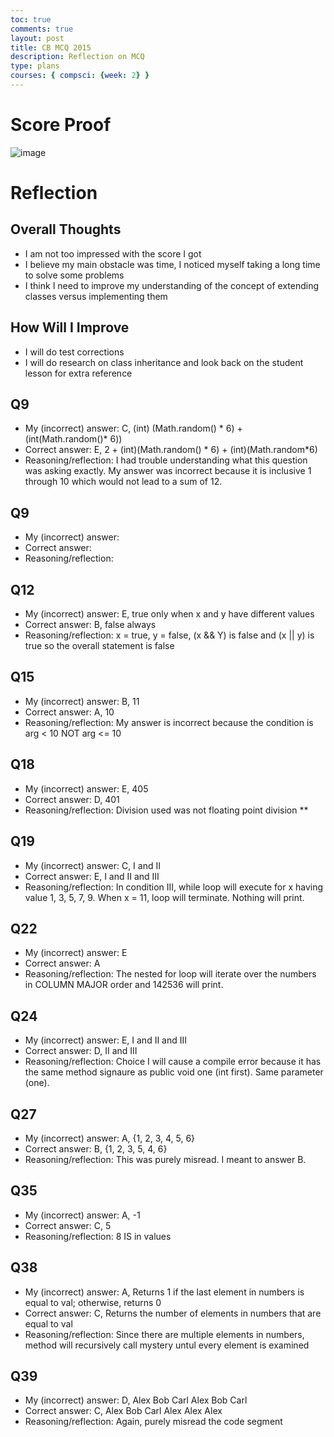 ```yaml
---
toc: true
comments: true
layout: post
title: CB MCQ 2015
description: Reflection on MCQ
type: plans
courses: { compsci: {week: 2} }
---
```

# Score Proof 
![image](https://github.com/nighthawkcoders/teacher_portfolio/assets/111611921/09480ff4-428c-47ae-be9a-151ec77d34fe)

# Reflection 

## Overall Thoughts 
- I am not too impressed with the score I got
- I believe my main obstacle was time, I noticed myself taking a long time to solve some problems 
- I think I need to improve my understanding of the concept of extending classes versus implementing them

## How Will I Improve
- I will do test corrections 
- I will do research on class inheritance and look back on the student lesson for extra reference 

## Q9 
- My (incorrect) answer: C, (int) (Math.random() * 6) + (int(Math.random()* 6))
- Correct answer: E, 2 + (int)(Math.random() * 6) + (int)(Math.random*6)
- Reasoning/reflection: I had trouble understanding what this question was asking exactly. My answer was incorrect because it is inclusive 1 through 10 which would not lead to a sum of 12. 

## Q9 
- My (incorrect) answer: 
- Correct answer: 
- Reasoning/reflection: 

## Q12 
- My (incorrect) answer: E, true only when x and y have different values
- Correct answer: B, false always
- Reasoning/reflection: x = true, y = false, (x && Y) is false and (x || y) is true so the overall statement is false

## Q15 
- My (incorrect) answer: B, 11
- Correct answer: A, 10
- Reasoning/reflection: My answer is incorrect because the condition is arg < 10  NOT arg <= 10

## Q18 
- My (incorrect) answer: E, 405
- Correct answer: D, 401
- Reasoning/reflection: Division used was not floating point division **

## Q19
- My (incorrect) answer: C, I and II 
- Correct answer: E, I and II and III
- Reasoning/reflection: In condition III, while loop will execute for x having value 1, 3, 5, 7, 9. When x = 11, loop will terminate. Nothing will print.

## Q22 
- My (incorrect) answer: E
- Correct answer: A
- Reasoning/reflection: The nested for loop will iterate over the numbers in COLUMN MAJOR order and 142536 will print. 

## Q24 
- My (incorrect) answer: E, I and II and III 
- Correct answer: D, II and III
- Reasoning/reflection: Choice I will cause a compile error because it has the same method signaure as public void one (int first). Same parameter (one). 

## Q27 
- My (incorrect) answer: A, {1, 2, 3, 4, 5, 6}
- Correct answer: B, {1, 2, 3, 5, 4, 6}
- Reasoning/reflection: This was purely misread. I meant to answer B. 

## Q35 
- My (incorrect) answer: A, -1
- Correct answer:  C, 5
- Reasoning/reflection: 8 IS in values 

## Q38 
- My (incorrect) answer: A, Returns 1 if the last element in numbers is equal to val; otherwise, returns 0
- Correct answer: C, Returns the number of elements in numbers that are equal to val
- Reasoning/reflection: Since there are multiple elements in numbers, method will recursively call mystery untul every element is examined 

## Q39 
- My (incorrect) answer: D, Alex Bob Carl Alex Bob Carl
- Correct answer:  C, Alex Bob Carl Alex Alex Alex
- Reasoning/reflection: Again, purely misread the code segment